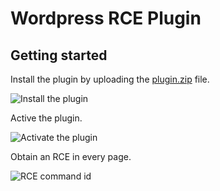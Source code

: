 # Wordpress RCE Plugin

## Getting started

Install the plugin by uploading the [plugin.zip](plugin.zip) file.

![Install the plugin](install_plugin.png)

Active the plugin.

![Activate the plugin](activate-plugin.png)

Obtain an RCE in every page.

![RCE command id](RCE.png)


